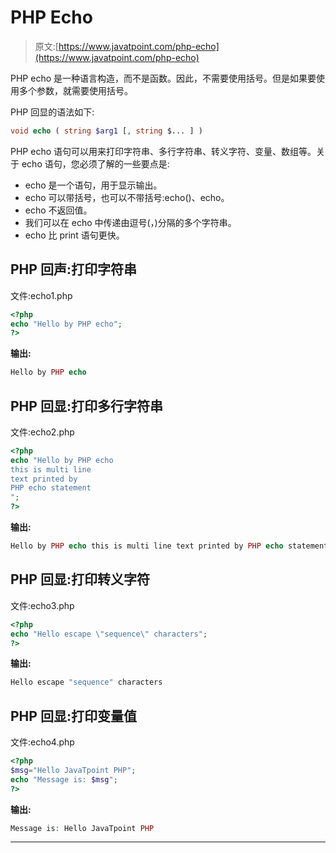 # PHP Echo

> 原文:[https://www.javatpoint.com/php-echo](https://www.javatpoint.com/php-echo)

PHP echo 是一种语言构造，而不是函数。因此，不需要使用括号。但是如果要使用多个参数，就需要使用括号。

PHP 回显的语法如下:

```php
void echo ( string $arg1 [, string $... ] )

```

PHP echo 语句可以用来打印字符串、多行字符串、转义字符、变量、数组等。关于 echo 语句，您必须了解的一些要点是:

*   echo 是一个语句，用于显示输出。
*   echo 可以带括号，也可以不带括号:echo()、echo。
*   echo 不返回值。
*   我们可以在 echo 中传递由逗号(，)分隔的多个字符串。
*   echo 比 print 语句更快。

## PHP 回声:打印字符串

文件:echo1.php

```php
<?php
echo "Hello by PHP echo";
?>

```

**输出:**

```php
Hello by PHP echo

```

## PHP 回显:打印多行字符串

文件:echo2.php

```php
<?php
echo "Hello by PHP echo
this is multi line
text printed by 
PHP echo statement
";
?>

```

**输出:**

```php
Hello by PHP echo this is multi line text printed by PHP echo statement

```

## PHP 回显:打印转义字符

文件:echo3.php

```php
<?php
echo "Hello escape \"sequence\" characters";
?>

```

**输出:**

```php
Hello escape "sequence" characters

```

## PHP 回显:打印变量值

文件:echo4.php

```php
<?php
$msg="Hello JavaTpoint PHP";
echo "Message is: $msg";  
?>

```

**输出:**

```php
Message is: Hello JavaTpoint PHP

```

* * *